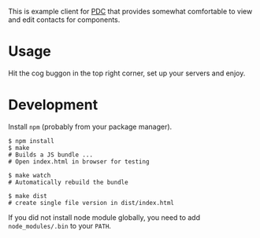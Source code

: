 This is example client for [PDC] that provides somewhat comfortable to view and
edit contacts for components.

[PDC]: https://github.com/release-engineering/product-definition-center


# Usage

Hit the cog buggon in the top right corner, set up your servers and enjoy.


# Development

Install `npm` (probably from your package manager).

    $ npm install
    $ make
    # Builds a JS bundle ...
    # Open index.html in browser for testing
    
    $ make watch
    # Automatically rebuild the bundle

    $ make dist
    # create single file version in dist/index.html

If you did not install node module globally, you need to add
`node_modules/.bin` to your `PATH`.
